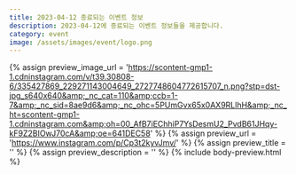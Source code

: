 ```yaml
---
title: 2023-04-12 종료되는 이벤트 정보
description: 2023-04-12에 종료되는 이벤트 정보들을 제공합니다.
category: event
image: /assets/images/event/logo.png
---
```

{% assign preview_image_url = 'https://scontent-gmp1-1.cdninstagram.com/v/t39.30808-6/335427869_229271143004649_2727748604772615707_n.png?stp=dst-jpg_s640x640&amp;_nc_cat=110&amp;ccb=1-7&amp;_nc_sid=8ae9d6&amp;_nc_ohc=5PUmGvx65x0AX9RLlhH&amp;_nc_ht=scontent-gmp1-1.cdninstagram.com&amp;oh=00_AfB7iEChhiP7YsDesmU2_PvdB61JHqy-kF9Z2BIOwJ70cA&amp;oe=641DEC58' %}
{% assign preview_url = 'https://www.instagram.com/p/Cp3t2kyvJmv/' %}
{% assign preview_title = '' %}
{% assign preview_description = '' %}
{% include body-preview.html %}